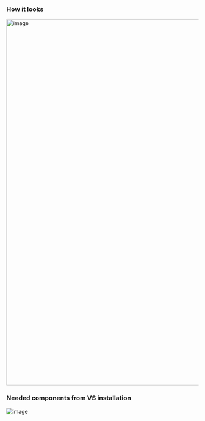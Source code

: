 ### How it looks
<img width="959" alt="image" src="https://github.com/user-attachments/assets/41e93ca8-40d9-4e21-82da-ee90d9f016d4" />

### Needed components from VS installation
![image](https://github.com/user-attachments/assets/162dd949-b962-4e83-95bb-2b30ce816896)
